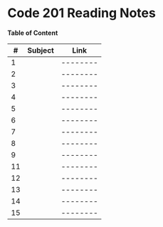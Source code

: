 # Code 201 Reading Notes

**Table of Content**

|#|Subject|Link|
|-----|--------|--------|
|1   |        |--------|
|2   |        |--------|
|3   |        |--------|
|4   |        |--------|
|5   |        |--------|
|6   |        |--------|
|7   |        |--------|
|8   |        |--------|
|9   |        |--------|
|11  |        |--------|
|12  |        |--------|
|13  |        |--------|
|14  |        |--------|
|15  |        |--------|
